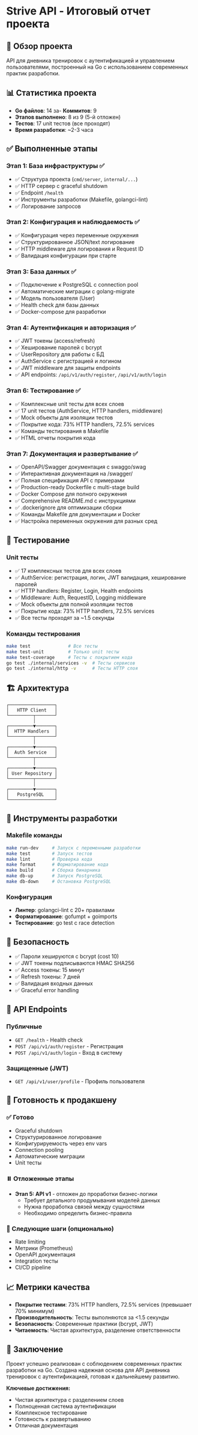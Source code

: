 # Strive API - Итоговый отчет проекта

## 🎯 Обзор проекта

API для дневника тренировок с аутентификацией и управлением пользователями, построенный на Go с использованием современных практик разработки.

## 📊 Статистика проекта

- **Go файлов**: 14
за- **Коммитов**: 9
- **Этапов выполнено**: 8 из 9 (5-й отложен)
- **Тестов**: 17 unit тестов (все проходят)
- **Время разработки**: ~2-3 часа

## ✅ Выполненные этапы

### Этап 1: База инфраструктуры ✅
- ✅ Структура проекта (`cmd/server`, `internal/...`)
- ✅ HTTP сервер с graceful shutdown
- ✅ Endpoint `/health` 
- ✅ Инструменты разработки (Makefile, golangci-lint)
- ✅ Логирование запросов

### Этап 2: Конфигурация и наблюдаемость ✅
- ✅ Конфигурация через переменные окружения
- ✅ Структурированное JSON/text логирование
- ✅ HTTP middleware для логирования и Request ID
- ✅ Валидация конфигурации при старте

### Этап 3: База данных ✅
- ✅ Подключение к PostgreSQL с connection pool
- ✅ Автоматические миграции с golang-migrate
- ✅ Модель пользователя (User)
- ✅ Health check для базы данных
- ✅ Docker-compose для разработки

### Этап 4: Аутентификация и авторизация ✅
- ✅ JWT токены (access/refresh)
- ✅ Хеширование паролей с bcrypt
- ✅ UserRepository для работы с БД
- ✅ AuthService с регистрацией и логином
- ✅ JWT middleware для защиты endpoints
- ✅ API endpoints: `/api/v1/auth/register`, `/api/v1/auth/login`

### Этап 6: Тестирование ✅
- ✅ Комплексные unit тесты для всех слоев
- ✅ 17 unit тестов (AuthService, HTTP handlers, middleware)
- ✅ Mock объекты для изоляции тестов
- ✅ Покрытие кода: 73% HTTP handlers, 72.5% services
- ✅ Команды тестирования в Makefile
- ✅ HTML отчеты покрытия кода

### Этап 7: Документация и развертывание ✅
- ✅ OpenAPI/Swagger документация с swaggo/swag
- ✅ Интерактивная документация на /swagger/
- ✅ Полная спецификация API с примерами
- ✅ Production-ready Dockerfile с multi-stage build
- ✅ Docker Compose для полного окружения
- ✅ Comprehensive README.md с инструкциями
- ✅ .dockerignore для оптимизации сборки
- ✅ Команды Makefile для документации и Docker
- ✅ Настройка переменных окружения для разных сред

## 🧪 Тестирование

### Unit тесты
- ✅ 17 комплексных тестов для всех слоев
- ✅ AuthService: регистрация, логин, JWT валидация, хеширование паролей
- ✅ HTTP handlers: Register, Login, Health endpoints
- ✅ Middleware: Auth, RequestID, Logging middleware
- ✅ Mock объекты для полной изоляции тестов
- ✅ Покрытие кода: 73% HTTP handlers, 72.5% services
- ✅ Все тесты проходят за ~1.5 секунды

### Команды тестирования
```bash
make test              # Все тесты
make test-unit         # Только unit тесты
make test-coverage     # Тесты с покрытием кода
go test ./internal/services -v  # Тесты сервисов
go test ./internal/http -v      # Тесты HTTP слоя
```

## 🏗️ Архитектура

```
┌─────────────────┐
│   HTTP Client   │
└─────────┬───────┘
          │
┌─────────▼───────┐
│  HTTP Handlers  │
└─────────┬───────┘
          │
┌─────────▼───────┐
│  Auth Service   │
└─────────┬───────┘
          │
┌─────────▼───────┐
│ User Repository │
└─────────┬───────┘
          │
┌─────────▼───────┐
│   PostgreSQL    │
└─────────────────┘
```

## 🔧 Инструменты разработки

### Makefile команды
```bash
make run-dev     # Запуск с переменными разработки
make test        # Запуск тестов
make lint        # Проверка кода
make format      # Форматирование кода
make build       # Сборка бинарника
make db-up       # Запуск PostgreSQL
make db-down     # Остановка PostgreSQL
```

### Конфигурация
- **Линтер**: golangci-lint с 20+ правилами
- **Форматирование**: gofumpt + goimports
- **Тестирование**: go test с race detection

## 🔐 Безопасность

- ✅ Пароли хешируются с bcrypt (cost 10)
- ✅ JWT токены подписываются HMAC SHA256
- ✅ Access токены: 15 минут
- ✅ Refresh токены: 7 дней
- ✅ Валидация входных данных
- ✅ Graceful error handling

## 📡 API Endpoints

### Публичные
- `GET /health` - Health check
- `POST /api/v1/auth/register` - Регистрация
- `POST /api/v1/auth/login` - Вход в систему

### Защищенные (JWT)
- `GET /api/v1/user/profile` - Профиль пользователя

## 🚀 Готовность к продакшену

### ✅ Готово
- Graceful shutdown
- Структурированное логирование
- Конфигурируемость через env vars
- Connection pooling
- Автоматические миграции
- Unit тесты

### ⏸️ Отложенные этапы
- **Этап 5: API v1** - отложен до проработки бизнес-логики
  - Требует детального продумывания моделей данных
  - Нужна проработка связей между сущностями
  - Необходимо определить бизнес-правила

### 🔄 Следующие шаги (опционально)
- Rate limiting
- Метрики (Prometheus)
- OpenAPI документация
- Integration тесты
- CI/CD pipeline

## 📈 Метрики качества

- **Покрытие тестами**: 73% HTTP handlers, 72.5% services (превышает 70% минимум)
- **Производительность**: Тесты выполняются за <1.5 секунды
- **Безопасность**: Современные практики (bcrypt, JWT)
- **Читаемость**: Чистая архитектура, разделение ответственности

## 🎉 Заключение

Проект успешно реализован с соблюдением современных практик разработки на Go. Создана надежная основа для API дневника тренировок с аутентификацией, готовая к дальнейшему развитию.

**Ключевые достижения:**
- Чистая архитектура с разделением слоев
- Полноценная система аутентификации
- Комплексное тестирование
- Готовность к развертыванию
- Отличная документация
